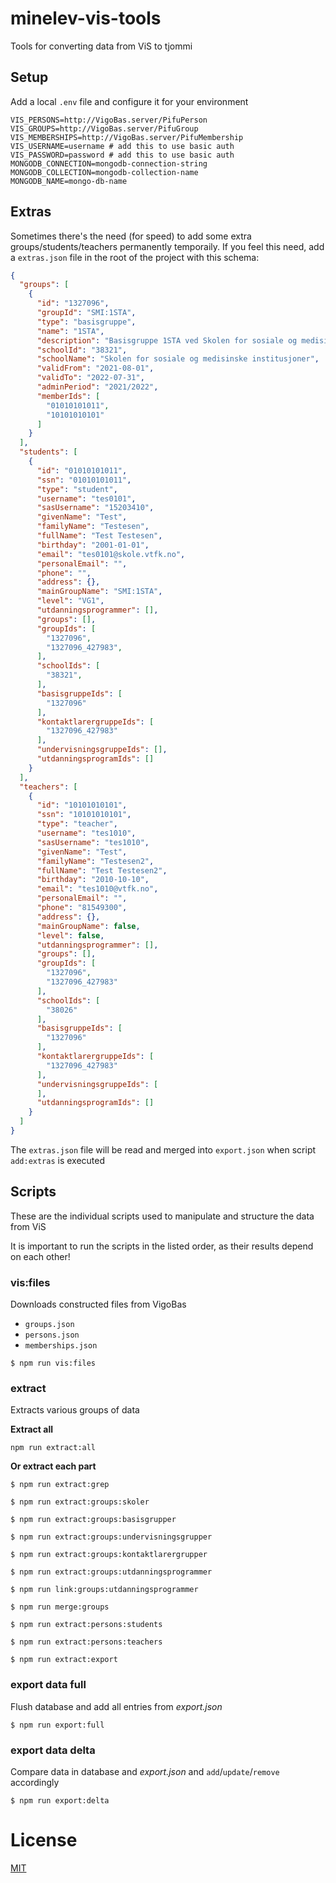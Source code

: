 # minelev-vis-tools

Tools for converting data from ViS to tjommi

## Setup

Add a local `.env` file and configure it for your environment

```
VIS_PERSONS=http://VigoBas.server/PifuPerson
VIS_GROUPS=http://VigoBas.server/PifuGroup
VIS_MEMBERSHIPS=http://VigoBas.server/PifuMembership
VIS_USERNAME=username # add this to use basic auth
VIS_PASSWORD=password # add this to use basic auth
MONGODB_CONNECTION=mongodb-connection-string
MONGODB_COLLECTION=mongodb-collection-name
MONGODB_NAME=mongo-db-name
```

## Extras

Sometimes there's the need (for speed) to add some extra groups/students/teachers permanently temporaily.
If you feel this need, add a `extras.json` file in the root of the project with this schema:
```json
{
  "groups": [
    {
      "id": "1327096",
      "groupId": "SMI:1STA",
      "type": "basisgruppe",
      "name": "1STA",
      "description": "Basisgruppe 1STA ved Skolen for sosiale og medisinske institusjoner",
      "schoolId": "38321",
      "schoolName": "Skolen for sosiale og medisinske institusjoner",
      "validFrom": "2021-08-01",
      "validTo": "2022-07-31",
      "adminPeriod": "2021/2022",
      "memberIds": [
        "01010101011",
        "10101010101"
      ]
    }
  ],
  "students": [
    {
      "id": "01010101011",
      "ssn": "01010101011",
      "type": "student",
      "username": "tes0101",
      "sasUsername": "15203410",
      "givenName": "Test",
      "familyName": "Testesen",
      "fullName": "Test Testesen",
      "birthday": "2001-01-01",
      "email": "tes0101@skole.vtfk.no",
      "personalEmail": "",
      "phone": "",
      "address": {},
      "mainGroupName": "SMI:1STA",
      "level": "VG1",
      "utdanningsprogrammer": [],
      "groups": [],
      "groupIds": [
        "1327096",
        "1327096_427983",
      ],
      "schoolIds": [
        "38321",
      ],
      "basisgruppeIds": [
        "1327096"
      ],
      "kontaktlarergruppeIds": [
        "1327096_427983"
      ],
      "undervisningsgruppeIds": [],
      "utdanningsprogramIds": []
    }
  ],
  "teachers": [
    {
      "id": "10101010101",
      "ssn": "10101010101",
      "type": "teacher",
      "username": "tes1010",
      "sasUsername": "tes1010",
      "givenName": "Test",
      "familyName": "Testesen2",
      "fullName": "Test Testesen2",
      "birthday": "2010-10-10",
      "email": "tes1010@vtfk.no",
      "personalEmail": "",
      "phone": "81549300",
      "address": {},
      "mainGroupName": false,
      "level": false,
      "utdanningsprogrammer": [],
      "groups": [],
      "groupIds": [
        "1327096",
        "1327096_427983"
      ],
      "schoolIds": [
        "38026"
      ],
      "basisgruppeIds": [
        "1327096"
      ],
      "kontaktlarergruppeIds": [
        "1327096_427983"
      ],
      "undervisningsgruppeIds": [
      ],
      "utdanningsprogramIds": []
    }
  ]
}
```

The `extras.json` file will be read and merged into `export.json` when script `add:extras` is executed

## Scripts
These are the individual scripts used to manipulate and structure the data from ViS

It is important to run the scripts in the listed order, as their results depend on each other!

### vis:files
Downloads constructed files from VigoBas
- `groups.json`
- `persons.json`
- `memberships.json`

```
$ npm run vis:files
```

### extract
Extracts various groups of data

**Extract all**
```
npm run extract:all
```

**Or extract each part**

```
$ npm run extract:grep
```

```
$ npm run extract:groups:skoler
```

```
$ npm run extract:groups:basisgrupper
```

```
$ npm run extract:groups:undervisningsgrupper
```

```
$ npm run extract:groups:kontaktlarergrupper
```

```
$ npm run extract:groups:utdanningsprogrammer
```

```
$ npm run link:groups:utdanningsprogrammer
```

```
$ npm run merge:groups
```

```
$ npm run extract:persons:students
```

```
$ npm run extract:persons:teachers
```

```
$ npm run extract:export
```

### export data full

Flush database and add all entries from *export.json*

```
$ npm run export:full
```

### export data delta

Compare data in database and *export.json* and `add`/`update`/`remove` accordingly

```
$ npm run export:delta
```

# License

[MIT](LICENSE)

